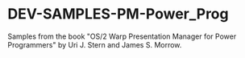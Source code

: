 DEV-SAMPLES-PM-Power_Prog
=========================

Samples from the book "OS/2 Warp Presentation Manager for Power Programmers" by Uri J. Stern and James S. Morrow. 
